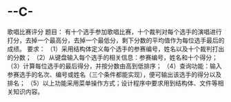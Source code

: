 # --C-
歌唱比赛评分 题目： 有十个选手参加歌唱比赛，十个裁判对每个选手的演唱进行打分，去掉一个最高分，去掉一个最低分，剩下分数的平均值作为每位选手最后的成绩。 要求： （1）采用结构体定义每个选手的参赛编号，姓名以及十个裁判打出的分数； （2）从键盘输入每个选手的相关信息：参赛编号，姓名和十个得分； （3）计算每位选手的最后得分，并按分数由高到低排序； （4）查询功能：输入参赛选手的名次、编号或姓名（三个条件都能实现），便可输出该选手的得分以及排名； （5）以上功能采用菜单操作方式；设计程序中要求用到结构体、文件等相关知识内容。
